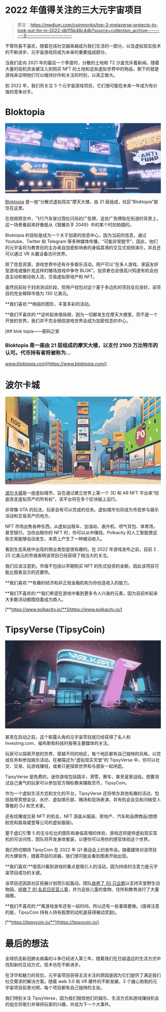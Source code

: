 # 2022 年值得关注的三大元宇宙项目

> 原文：<https://medium.com/coinmonks/top-3-metaverse-projects-to-look-out-for-in-2022-db115b48c4db?source=collection_archive---------3----------------------->

不管你喜不喜欢，随着在线社交越来越成为我们生活的一部分，以及虚拟现实技术的不断进步，元宇宙游戏将成为未来的重要组成部分。

当我们走向 2021 年的最后一个季度时，分散的土地和 T2 沙盒充斥着新闻。随着大量的投机资金被注入到购买 NFT 的土地和这些虚拟世界中的物品，剩下的就是游戏来证明他们可以维持炒作和关注的时刻，以真正做大。

到 2022 年，我们将关注 3 个元宇宙游戏项目，它们很可能在未来一年成为有价值的竞争对手。

# Bloktopia

![](img/d2f2a44e3a5405760a0e0da08ba29846.png)

[Bloktopia](/@bloktopia) 是一座“分散式虚拟现实”摩天大楼，由 21 层组成，社区“Bloktopia”就住在这里。

在视频预览中，飞行汽车驶过霓虹闪烁的广告牌，这些广告牌贴在街道的背景上，这一场景看起来好像是从《银翼杀手 2049》中的某个时刻拍摄的。

Bloktopia 的目标是成为一个关于加密的信息中心，因为当前的信息，通过 Youtube、Twitter 和 Telegram 等多种媒体传播，“可能非常脱节”。因此，他们的元宇宙将为教育目的主办来自加密影响者的身临其境的交互式视频演示，并且还可以通过 VR 头戴设备访问世界。

除了信息资源，游戏世界中还有许多娱乐活动。用户可以“在多人游戏、家庭友好型游戏或像扑克这样的赌场游戏中争夺 BLOK”。投资者也会很高兴知道有机会创造主动和被动收入流，交易虚拟房地产和 NFT。

虽然目前处于封闭测试阶段，但用户钱包对这个基于多边形的项目反应良好。该项目的完全稀释市值为 130 亿美元。

**我们喜欢:**绚丽的图形，丰富多彩的活动。

**我们不喜欢的:**这听起来很局限，因为一切都发生在摩天大楼里，而不是一个开放的世界。我们并不完全相信游戏世界会成为加密信息的中心。

[](https://www.bloktopia.com/) [## blok topia——密码之家

### Bloktopia 是一座由 21 层组成的摩天大楼，以支付 2100 万比特币的认可。代币持有者将被称为…

www.bloktopia.com](https://www.bloktopia.com/) 

# 波尔卡城

![](img/2591ed81b79ce57d9c33abc8169105ad.png)

[波尔卡城](https://polkacity.medium.com/)是一座虚拟城市，旨在通过建立世界上第一个 3D 和 AR NFT 平台来“彻底改变虚拟资产的所有权”，该平台将在多个区块链上运行。

非常像 GTA 的玩法，玩家会有可以完成的任务。虚拟城市也将成为市民参与娱乐活动和交易资产的地方。

NFT 市场出售各种东西，从虚拟出租车、加油站、直升机、喷气背包、体育场，甚至银行。当你出租你的 NFT 时，你可以从中赚钱。Polkacity 的人工智能使这些交易能够自动发生，本质上产生了一种被动收入。

看到生态系统中出现的商业类型是很有趣的。在 2022 年游戏发布之前，目前 2 . 25 亿美元的市值表明该项目已经获得了相当大的关注。

我们应该注意到，市值不包括以早期购买 NFT 的形式投资的金额，因此该项目可能比图表显示的还要热。

**我们喜欢:**有趣的经济和非正规金融机构为你创造收入的能力。

**我们不喜欢的:**我们希望在游戏中看到更多令人兴奋的元素，因为目前听起来大多数活动都围绕着成为商人。

[**https://www.polkacity.io/**](https://www.polkacity.io/)

# TipsyVerse (TipsyCoin)

![](img/2c4db59a360939cacae671fe71b22f38.png)

甚至在启动之前，这个崭露头角的元宇宙项目就已经获得了名人和 Investing.com、福布斯和科技时报等主要媒体的关注。

玩家可以探索开放的世界，穿越不同的地区，每个地区都有自己独特的风格，以完成任务和参加娱乐活动。在被描述为“虚拟现实天堂”的 TipsyVerse 中，你可以社交、交易、玩游戏赚钱，或者只是探索世界和与朋友一起闲逛。

TipsyVerse 是免费的，迷你游戏包括跳伞，滑雪，赛车，甚至皇家战役。想要测试自己勇气的玩家可以参加官方锦标赛来赚取货币，TipsyCoin。

作为一个虚拟生活方式和文化的平台，TipsyVerse 还将举办其他有趣的活动，包括指导冥想会议、水疗、虚拟俱乐部、赌场和现场表演，并有机会会见和问候受人尊敬的 DJ 和艺术家。

还有炫耀或交易 NFT 的机会，NFT 涵盖从服装、房地产、汽车和品牌商品(想想耐克和路易威登等公司的虚拟服装)。

基于虚幻引擎 5 的无与伦比的图形和身临其境的体验，游戏还将提供虚拟现实耳机的可访问性，团队将开发身体套装，以便你可以用你的感官体验这个世界。

我们热切期待 TipsyCoin 在 2022 年 Q1 奥运会上的发布会。随着媒体对该项目的大肆宣传，随着项目的进展，我们很可能会看到图表开始出现。

**我们喜欢:**很高兴看到游戏的重点是吸引人的活动，因为持续的注意力是元宇宙项目成功的关键。

该项目还因其社区拓展计划而引起轰动。团队[收养了 50 只企鹅](/@tipsycoin/we-just-saved-some-penguins-we-are-not-done-6821471df798)以支持天堂野生动物园，[拯救了 81 名尼日尼亚儿童](/@tipsycoin/wealth-is-a-responsibility-and-if-not-managed-properly-it-becomes-a-liability-88441f9649f7)，并为这些儿童的食物、住所和教育进行了大量捐赠。

**我们不喜欢的:**离游戏发布还有一段时间，所以还有一些事情要做。(值得注意的是，TipsyCoin 持有人持有股票的动机是获得被动奖励)。

[**https://tipsycoin.io/**](https://tipsycoin.io/)

# 最后的想法

全球抗击新冠肺炎病毒的斗争已经进入第三年，随着我们在日益遥远的生活方式中找到新的互动方式，技术也在不断进步。

在浮华和魅力的背后，元宇宙项目获得主流关注的原因是因为它们提供了满足我们社交需求的解决方案。随着 web 3.0 和 VR 硬件的不断发展，3 个雄心勃勃的元宇宙项目前景光明，每个项目都有自己独特的主张。

我们特别关注 TipsyVerse，因为我们相信他们的娱乐、生活方式和游戏赚钱机会的组合将吸引并保持玩家的兴趣，并成为下一个大事件。